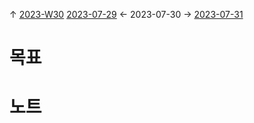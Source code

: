 
↑ [2023-W30](2023-W30.md)
[2023-07-29](2023-07-29.md) ← 2023-07-30 → [2023-07-31](2023-07-31.md)


# 목표



# 노트




